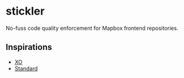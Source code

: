 # stickler

No-fuss code quality enforcement for Mapbox frontend repositories.

## Inspirations

- [XO](https://github.com/xojs/xo)
- [Standard](https://github.com/standard/standard)
